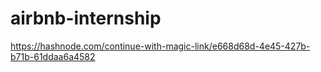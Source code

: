 # airbnb-internship

https://hashnode.com/continue-with-magic-link/e668d68d-4e45-427b-b71b-61ddaa6a4582

